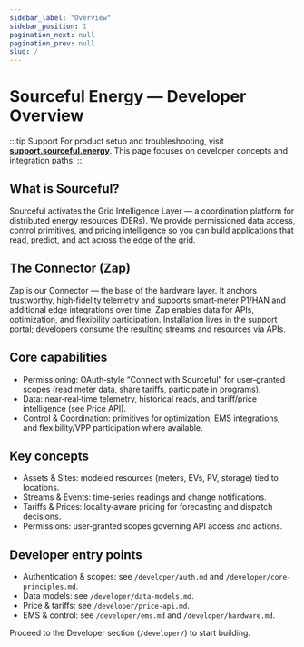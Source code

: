 ```yaml
---
sidebar_label: "Overview"
sidebar_position: 1
pagination_next: null
pagination_prev: null
slug: /
---
```


# Sourceful Energy — Developer Overview

:::tip Support
For product setup and troubleshooting, visit **[support.sourceful.energy](https://support.sourceful.energy/)**. This page focuses on developer concepts and integration paths.
:::

## What is Sourceful?

Sourceful activates the Grid Intelligence Layer — a coordination platform for distributed energy resources (DERs). We provide permissioned data access, control primitives, and pricing intelligence so you can build applications that read, predict, and act across the edge of the grid.

## The Connector (Zap)

Zap is our Connector — the base of the hardware layer. It anchors trustworthy, high‑fidelity telemetry and supports smart‑meter P1/HAN and additional edge integrations over time. Zap enables data for APIs, optimization, and flexibility participation. Installation lives in the support portal; developers consume the resulting streams and resources via APIs.

## Core capabilities
- Permissioning: OAuth‑style “Connect with Sourceful” for user‑granted scopes (read meter data, share tariffs, participate in programs).
- Data: near‑real‑time telemetry, historical reads, and tariff/price intelligence (see Price API).
- Control & Coordination: primitives for optimization, EMS integrations, and flexibility/VPP participation where available.

## Key concepts
- Assets & Sites: modeled resources (meters, EVs, PV, storage) tied to locations.
- Streams & Events: time‑series readings and change notifications.
- Tariffs & Prices: locality‑aware pricing for forecasting and dispatch decisions.
- Permissions: user‑granted scopes governing API access and actions.

## Developer entry points
- Authentication & scopes: see `/developer/auth.md` and `/developer/core-principles.md`.
- Data models: see `/developer/data-models.md`.
- Price & tariffs: see `/developer/price-api.md`.
- EMS & control: see `/developer/ems.md` and `/developer/hardware.md`.

Proceed to the Developer section (`/developer/`) to start building.
